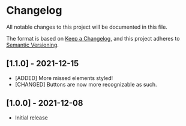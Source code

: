 # Changelog
All notable changes to this project will be documented in this file.

The format is based on [Keep a Changelog](https://keepachangelog.com/en/1.0.0/), and this project adheres to [Semantic Versioning](https://semver.org/spec/v2.0.0.html).


## [1.1.0] - 2021-12-15
* [ADDED] More missed elements styled!
* [CHANGED] Buttons are now more recognizable as such.


## [1.0.0] - 2021-12-08
* Initial release